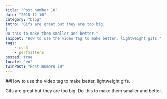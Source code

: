 ```yaml
---
title: "Post number 10"
date: "2018-12-10"
category: "blog"
intro: "Gifs are great but they are too big.
|
Do this to make them smaller and better."
snippet: "How to use the video tag to make better, lightweight gifs."
tags:
    - css3
    - perfmatters
posted: true
locale: "en"
twinPost: "Post numero 10"
---
```


##How to use the video tag to make better, lightweight gifs.

Gifs are great but they are too big. Do this to make them smaller and better.